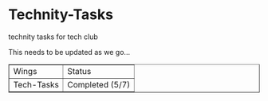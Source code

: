 # Technity-Tasks
technity tasks for tech club 

This needs to be updated as we go...

<table border="1">
<tr>
  <td>Wings</td>
  <td>Status</td>
</tr>
<tr>
  <td>Tech-Tasks</td>
  <td>Completed (5/7)</td>
</tr>
</table>
